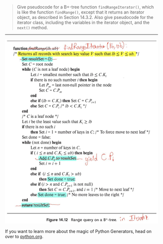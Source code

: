 > Give pseudocode for a B+-tree function `findRangeIterator()`, which is like the 
> function `findRange()`, except that it returns an iterator object, as described in 
> Section 14.3.2. Also give pseudocode for the iterator class, including the 
> variables in the iterator object, and the `next()` method. 

--------------------------------

<img src="14.6_answer.jpg">

If you want to learn more about the magic of Python Generators, head on over to [python.org](https://docs.python.org/3/tutorial/classes.html#generators).

